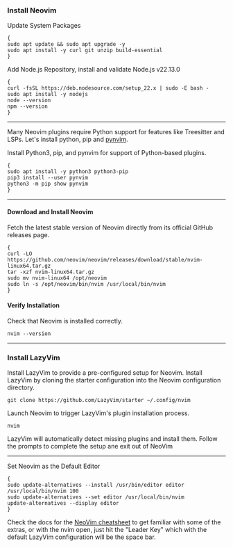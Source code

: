 


### Install Neovim

Update System Packages
```
{
sudo apt update && sudo apt upgrade -y
sudo apt install -y curl git unzip build-essential
}
```

Add Node.js Repository, install and validate Node.js v22.13.0

```
{
curl -fsSL https://deb.nodesource.com/setup_22.x | sudo -E bash -
sudo apt install -y nodejs
node --version
npm --version
}
```

---


Many Neovim plugins require Python support for features like Treesitter and LSPs. Let's install python, pip and [pynvim](https://pynvim.readthedocs.io/en/latest/).

Install Python3, pip, and pynvim for support of Python-based plugins.

```
{
sudo apt install -y python3 python3-pip
pip3 install --user pynvim
python3 -m pip show pynvim
}
```

---


#### Download and Install Neovim
Fetch the latest stable version of Neovim directly from its official GitHub releases page.

```
{
curl -LO https://github.com/neovim/neovim/releases/download/stable/nvim-linux64.tar.gz
tar -xzf nvim-linux64.tar.gz
sudo mv nvim-linux64 /opt/neovim
sudo ln -s /opt/neovim/bin/nvim /usr/local/bin/nvim
}
```

#### Verify Installation
Check that Neovim is installed correctly.

```
nvim --version
```

---

### Install LazyVim
Install LazyVim to provide a pre-configured setup for Neovim. Install LazyVim by cloning the starter configuration into the Neovim configuration directory.

```
git clone https://github.com/LazyVim/starter ~/.config/nvim
```


Launch Neovim to trigger LazyVim's plugin installation process.

```
nvim
```

LazyVim will automatically detect missing plugins and install them. Follow the prompts to complete the setup ane exit out of NeoVim

---

Set Neovim as the Default Editor

```
{
sudo update-alternatives --install /usr/bin/editor editor /usr/local/bin/nvim 100
sudo update-alternatives --set editor /usr/local/bin/nvim
update-alternatives --display editor
}
```


Check the docs for the [NeoVim cheatsheet](https://neovim.io/doc/user/quickref.html) to get familiar with some of the extras, or with the nvim open, just hit the "Leader Key" which with the default LazyVim configuration will be the space bar.
